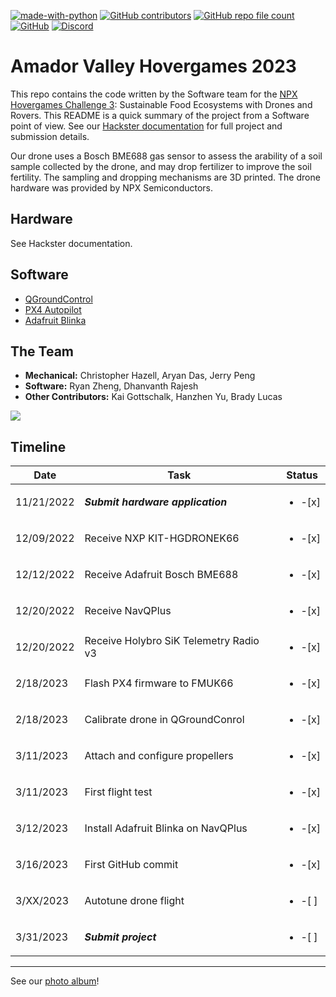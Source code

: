 [![made-with-python](https://img.shields.io/badge/Made%20with-Python-1f425f.svg)](https://www.python.org/)
[![GitHub contributors](https://img.shields.io/github/contributors/nmokey/AVHovergames2023)](https://github.com/nmokey/AVHovergames2023/graphs/contributors)
[![GitHub repo file count](https://img.shields.io/github/directory-file-count/nmokey/AVHovergames2023)](https://github.com/nmokey/AVHovergames2023)
[![GitHub](https://img.shields.io/github/license/nmokey/AVHovergames2023)](https://github.com/nmokey/AVHovergames2023/blob/main/LICENSE.md)
[![Discord](https://img.shields.io/discord/1039022504372609104?label=discord&logo=discord&logoColor=white&style=flat)](https://discord.gg/fFHFNwH9DK)

# Amador Valley Hovergames 2023
This repo contains the code written by the Software team for the [NPX Hovergames Challenge 3](https://www.hackster.io/contests/nxp-hovergames-challenge-3): Sustainable Food Ecosystems with Drones and Rovers. This README is a quick summary of the project from a Software point of view. See our [Hackster documentation](https://hackster.io/amador-valley-hovergames-team/amador-valley-hovergames-project-2023-a6fee3) for full project and submission details.

Our drone uses a Bosch BME688 gas sensor to assess the arability of a soil sample collected by the drone, and  may drop fertilizer to improve the soil fertility. The sampling and dropping mechanisms are 3D printed. The drone hardware was provided by NPX Semiconductors.

## Hardware
See Hackster documentation.
## Software
- [QGroundControl](http://qgroundcontrol.com/)
- [PX4 Autopilot](https://px4.io/)
- [Adafruit Blinka](https://pypi.org/project/Adafruit-Blinka/)

## The Team
- **Mechanical:** Christopher Hazell, Aryan Das, Jerry Peng
- **Software:** Ryan Zheng, Dhanvanth Rajesh
- **Other Contributors:** Kai Gottschalk, Hanzhen Yu, Brady Lucas

<a href="https://github.com/nmokey/AVHovergames2023/graphs/contributors">
<img src="https://contrib.rocks/image?repo=nmokey/AVHovergames2023"/>
</a>

## Timeline
| Date       | Task                                   | Status                  |
| ---------- | -------------------------------------- | ----------------------- |
| 11/21/2022 | ***Submit hardware application***      | <ul><li>-[x] </li></ul> |
| 12/09/2022 | Receive NXP KIT-HGDRONEK66             | <ul><li>-[x] </li></ul> |
| 12/12/2022 | Receive Adafruit Bosch BME688          | <ul><li>-[x] </li></ul> |
| 12/20/2022 | Receive NavQPlus                       | <ul><li>-[x] </li></ul> |
| 12/20/2022 | Receive Holybro SiK Telemetry Radio v3 | <ul><li>-[x] </li></ul> |
| 2/18/2023  | Flash PX4 firmware to FMUK66           | <ul><li>-[x] </li></ul> |
| 2/18/2023  | Calibrate drone in QGroundConrol       | <ul><li>-[x] </li></ul> |
| 3/11/2023  | Attach and configure propellers        | <ul><li>-[x] </li></ul> | 
| 3/11/2023  | First flight test                      | <ul><li>-[x] </li></ul> |
| 3/12/2023  | Install Adafruit Blinka on NavQPlus    | <ul><li>-[x] </li></ul> |
| 3/16/2023  | First GitHub commit                    | <ul><li>-[x] </li></ul> |
| 3/XX/2023  | Autotune drone flight                  | <ul><li>-[ ] </li></ul> |
| 3/31/2023  | ***Submit project***                   | <ul><li>-[ ] </li></ul> |
---
See our [photo album](https://photos.google.com/share/AF1QipNRNV2_wxNEdYssvWmJbxzkXL9IuRt0cDyiUjWMejkcuCtPdA8qQJZNsf8wCQtMaw?key=Qlk3QWJQUlpDWVRMaEQ1bnNGWkQxUldMWUkxZE5B)!
